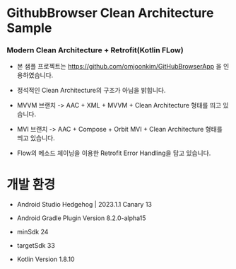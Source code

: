 # GithubBrowser Clean Architecture Sample
### Modern Clean Architecture + Retrofit(Kotlin FLow)


* 본 샘플 프로젝트는 https://github.com/omjoonkim/GitHubBrowserApp 을 인용하였습니다.

* 정석적인 Clean Architecture의 구조가 아님을 밝힙니다.

* MVVM 브랜치 -> AAC + XML + MVVM + Clean Architecture 형태를 띄고 있습니다.
* MVI 브랜치 -> AAC + Compose + Orbit MVI + Clean Architecture 형태를 띄고 있습니다.

* Flow의 메소드 체이닝을 이용한 Retrofit Error Handling을 담고 있습니다.


# 개발 환경

* Android Studio Hedgehog | 2023.1.1 Canary 13

* Android Gradle Plugin Version 8.2.0-alpha15

* minSdk 24

* targetSdk 33

* Kotlin Version 1.8.10
